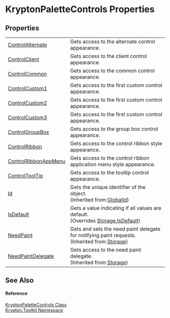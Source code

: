 # KryptonPaletteControls Properties




## Properties
<table>
<tr>
<td><a href="7dbb9fea-318b-8119-d26c-bb5841cc9fd8.md">ControlAlternate</a></td>
<td>Gets access to the alternate control appearance.</td></tr>
<tr>
<td><a href="a819842b-9ab9-070e-19e3-4cab1574770f.md">ControlClient</a></td>
<td>Gets access to the client control appearance.</td></tr>
<tr>
<td><a href="ebe6f0c4-453e-098a-b270-ac8ed8bdfaf7.md">ControlCommon</a></td>
<td>Gets access to the common control appearance.</td></tr>
<tr>
<td><a href="5c545ef4-5ecc-4f2f-1d98-041597300d25.md">ControlCustom1</a></td>
<td>Gets access to the first custom control appearance.</td></tr>
<tr>
<td><a href="59fce522-0090-3bc3-22e1-8ee3cc0054b0.md">ControlCustom2</a></td>
<td>Gets access to the first custom control appearance.</td></tr>
<tr>
<td><a href="ad81d007-0d32-16c6-7b82-b9d635adbfde.md">ControlCustom3</a></td>
<td>Gets access to the first custom control appearance.</td></tr>
<tr>
<td><a href="953b197a-041d-f1ce-b00a-87385a36a69b.md">ControlGroupBox</a></td>
<td>Gets access to the group box control appearance.</td></tr>
<tr>
<td><a href="13e579ef-c6bb-6edf-5e33-94a06b644703.md">ControlRibbon</a></td>
<td>Gets access to the control ribbon style appearance.</td></tr>
<tr>
<td><a href="0d8fab8d-a672-a4cd-bac3-01d168c00862.md">ControlRibbonAppMenu</a></td>
<td>Gets access to the control ribbon application menu style appearance.</td></tr>
<tr>
<td><a href="b665ce17-4d33-2d91-a666-858b2d3d68c9.md">ControlToolTip</a></td>
<td>Gets access to the tooltip control appearance.</td></tr>
<tr>
<td><a href="71a6846f-bfb6-fb58-b361-6b43ae0583a8.md">Id</a></td>
<td>Gets the unique identifier of the object.<br />(Inherited from <a href="9ef2ca3a-e03e-8927-105a-2f9a6fbdf849.md">GlobalId</a>)</td></tr>
<tr>
<td><a href="f348e81f-9f20-3cc3-bedd-2dbd4a256e5c.md">IsDefault</a></td>
<td>Gets a value indicating if all values are default.<br />(Overrides <a href="bbc0e831-9474-3bce-65dc-0625d793d8c1.md">Storage.IsDefault</a>)</td></tr>
<tr>
<td><a href="097a0f47-e60c-4bf7-802c-8391c6d8feff.md">NeedPaint</a></td>
<td>Gets and sets the need paint delegate for notifying paint requests.<br />(Inherited from <a href="8406cf55-79a3-e579-4094-be084e489431.md">Storage</a>)</td></tr>
<tr>
<td><a href="879ca7f2-32c5-8581-44f2-c7aee6491db2.md">NeedPaintDelegate</a></td>
<td>Gets access to the need paint delegate.<br />(Inherited from <a href="8406cf55-79a3-e579-4094-be084e489431.md">Storage</a>)</td></tr>
</table>

## See Also


#### Reference
<a href="c6060a87-4f4d-19da-cf99-b3bc37e08143.md">KryptonPaletteControls Class</a>  
<a href="79d2eac2-21f4-54ff-7552-b20c33c30600.md">Krypton.Toolkit Namespace</a>  
